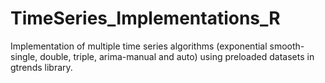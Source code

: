 # TimeSeries_Implementations_R
Implementation of multiple time series algorithms (exponential smooth-single, double, triple, arima-manual and auto) using preloaded datasets in gtrends library.
